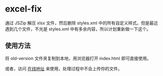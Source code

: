 # excel-fix

通过 JSZip 解压 xlsx 文件，然后删除 styles.xml 中的所有自定义样式。但是最近遇到几个文件，不光是 styles.xml 中有多余内容，所以计划重新做一下这个。

## 使用方法

将 old-version 文件夹复制到本地，用浏览器打开 index.html 即可直接使用。

或者，访问 [在线地址](https://luckycat.xyz/tools/excel-zip/) 来使用，处理过程中不会上传你的文件。

